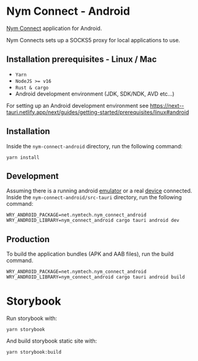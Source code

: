 <!--
Copyright 2020 - Nym Technologies SA <contact@nymtech.net>
SPDX-License-Identifier: Apache-2.0
-->

# Nym Connect - Android

[Nym Connect](https://github.com/nymtech/nym/tree/develop/nym-connect) application for Android.

Nym Connects sets up a SOCKS5 proxy for local applications to use.

## Installation prerequisites - Linux / Mac

- `Yarn`
- `NodeJS >= v16`
- `Rust & cargo`
- Android development environment (JDK, SDK/NDK, AVD etc...)

For setting up an Android development environment see
https://next--tauri.netlify.app/next/guides/getting-started/prerequisites/linux#android

## Installation

Inside the `nym-connect-android` directory, run the following command:

```
yarn install
```

## Development

Assuming there is a running android [emulator](https://developer.android.com/studio/run/emulator)
or a real [device](https://developer.android.com/studio/run/device) connected.
Inside the `nym-connect-android/src-tauri` directory, run the following command:

```
WRY_ANDROID_PACKAGE=net.nymtech.nym_connect_android WRY_ANDROID_LIBRARY=nym_connect_android cargo tauri android dev
```

## Production

To build the application bundles (APK and AAB files), run the build command.

```
WRY_ANDROID_PACKAGE=net.nymtech.nym_connect_android WRY_ANDROID_LIBRARY=nym_connect_android cargo tauri android build
```

# Storybook

Run storybook with:

```
yarn storybook
```

And build storybook static site with:

```
yarn storybook:build
```

